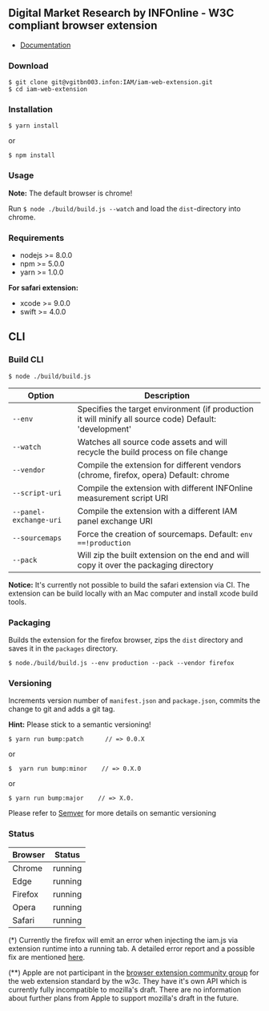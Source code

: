 ## Digital Market Research by INFOnline - W3C compliant browser extension

- [Documentation](docs/README.md)

### Download

    $ git clone git@vgitbn003.infon:IAM/iam-web-extension.git
    $ cd iam-web-extension

### Installation

    $ yarn install

or


    $ npm install

### Usage

**Note:** The default browser is chrome!

Run ```$ node ./build/build.js --watch``` and load the ```dist```-directory into chrome.

### Requirements

* nodejs >= 8.0.0
* npm >= 5.0.0
* yarn >= 1.0.0

**For safari extension:**

* xcode >= 9.0.0
* swift >= 4.0.0

## CLI

### Build CLI

    $ node ./build/build.js


| Option                  | Description                                                                                           |
|-------------------------|-------------------------------------------------------------------------------------------------------|
| `--env`                 | Specifies the target environment (if production it will minify all source code) Default: 'development'|
| `--watch`               | Watches all source code assets and will recycle the build process on file change                      |
| `--vendor`              | Compile the extension for different vendors (chrome, firefox, opera)  Default: chrome                 |
| `--script-uri`          | Compile the extension with different INFOnline measurement script URI                                 |
| `--panel-exchange-uri`  | Compile the extension with a different IAM panel exchange URI                                         |
| `--sourcemaps`          | Force the creation of sourcemaps. Default: `env ==!production`                                        |
| `--pack`                | Will zip the built extension on the end and will copy it over the packaging directory                 |


**Notice:** It's currently not possible to build the safari extension via CI. The extension can be build locally with an Mac computer and install xcode build tools.

### Packaging

Builds the extension for the firefox browser, zips the `dist` directory and saves it in the `packages` directory.

    $ node./build/build.js --env production --pack --vendor firefox

### Versioning

Increments version number of `manifest.json` and `package.json`,
commits the change to git and adds a git tag.

**Hint:** Please stick to a semantic versioning! 

    $ yarn run bump:patch      // => 0.0.X

or

    $  yarn run bump:minor    // => 0.X.0

or

    $ yarn run bump:major    // => X.0.
    
Please refer to [Semver](https://semver.org/) for more details on semantic versioning

### Status

|Browser|Status               |
|-------|---------------------|
|Chrome |running              |
|Edge   |running              |
|Firefox|running              |
|Opera  |running              |
|Safari |running              |


(*) Currently the firefox will emit an error when injecting the iam.js via extension runtime into a running tab. A detailed error report and a possible fix are mentioned [here](/docs/FIREFOX.md).

(**) Apple are not participant in the [browser extension community group](https://www.w3.org/community/browserext/participants) for the web extension standard by the w3c. They have it's own API which is currently fully incompatible to mozilla's draft. There are no information about further plans from Apple to support mozilla's draft in the future. 
